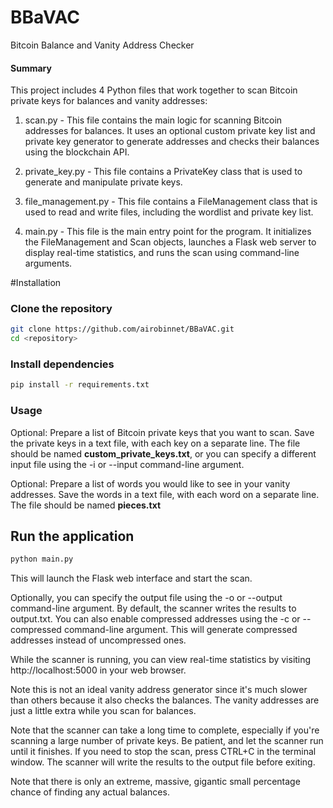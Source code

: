 # BBaVAC
 Bitcoin Balance and Vanity Address Checker
#### Summary
This project includes 4 Python files that work together to scan Bitcoin private keys for balances and vanity addresses:

1. scan.py - This file contains the main logic for scanning Bitcoin addresses for balances. It uses an optional custom private key list and private key generator to generate addresses and checks their balances using the blockchain API.

2. private_key.py - This file contains a PrivateKey class that is used to generate and manipulate private keys.

3. file_management.py - This file contains a FileManagement class that is used to read and write files, including the wordlist and private key list.

4. main.py - This file is the main entry point for the program. It initializes the FileManagement and Scan objects, launches a Flask web server to display real-time statistics, and runs the scan using command-line arguments.


#Installation
### Clone the repository
```bash
git clone https://github.com/airobinnet/BBaVAC.git
cd <repository>
```

### Install dependencies
```bash
pip install -r requirements.txt
```

### Usage
Optional: Prepare a list of Bitcoin private keys that you want to scan. Save the private keys in a text file, with each key on a separate line. The file should be named **custom_private_keys.txt**, or you can specify a different input file using the -i or --input command-line argument.

Optional: Prepare a list of words you would like to see in your vanity addresses. Save the words in a text file, with each word on a separate line. The file should be named **pieces.txt**

## Run the application
```bash
python main.py
```

This will launch the Flask web interface and start the scan.

Optionally, you can specify the output file using the -o or --output command-line argument. By default, the scanner writes the results to output.txt.
You can also enable compressed addresses using the -c or --compressed command-line argument. This will generate compressed addresses instead of uncompressed ones.

While the scanner is running, you can view real-time statistics by visiting http://localhost:5000 in your web browser.

Note this is not an ideal vanity address generator since it's much slower than others because it also checks the balances. The vanity addresses are just a little extra while you scan for balances.

Note that the scanner can take a long time to complete, especially if you're scanning a large number of private keys. Be patient, and let the scanner run until it finishes. If you need to stop the scan, press CTRL+C in the terminal window. The scanner will write the results to the output file before exiting.

Note that there is only an extreme, massive, gigantic small percentage chance of finding any actual balances.